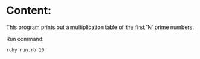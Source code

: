 # Content:

This program prints out a multiplication table of the first 'N' prime numbers.

Run command:

```
ruby run.rb 10
```
